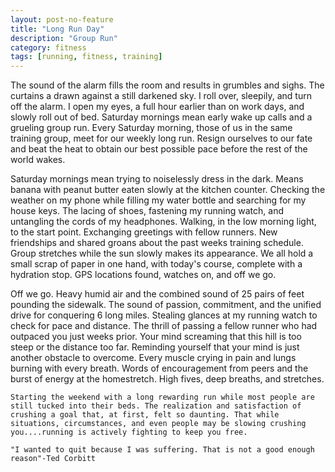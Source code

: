 ```yaml
---
layout: post-no-feature
title: "Long Run Day"
description: "Group Run"
category: fitness
tags: [running, fitness, training]
---
```

 The sound of the alarm fills the room and results in grumbles and sighs. The curtains a drawn against a still darkened sky. I roll over, sleepily, and turn off the alarm. I open my eyes, a full hour earlier than on work days, and slowly roll out of bed. Saturday mornings mean early wake up calls and a grueling group run. Every Saturday morning, those of us in the same training group, meet for our weekly long run. Resign ourselves to our fate and beat the heat to obtain our best possible pace before the rest of the world wakes.

  Saturday mornings mean trying to noiselessly dress in the dark. Means banana with peanut butter eaten slowly at the kitchen counter. Checking the weather on my phone while filling my water bottle and searching for my house keys. The lacing of shoes, fastening my running watch, and untangling the cords of my headphones. Walking, in the low morning light, to the start point. Exchanging greetings with fellow runners. New friendships and shared groans about the past weeks training schedule. Group stretches while the sun slowly makes its appearance. We all hold a small scrap of paper in one hand, with today's course, complete with a hydration stop. GPS locations found, watches on, and off we go.

   Off we go. Heavy humid air and the combined sound of 25 pairs of feet pounding the sidewalk. The sound of passion, commitment, and the unified drive for conquering 6 long miles. Stealing glances at my running watch to check for pace and distance. The thrill of passing a fellow runner who had outpaced you just weeks prior. Your mind screaming that this hill is too steep or the distance too far. Reminding yourself that your mind is just another obstacle to overcome. Every muscle crying in pain and lungs burning with every breath. Words of encouragement from peers and the burst of energy at the homestretch. High fives, deep breaths, and stretches.

    Starting the weekend with a long rewarding run while most people are still tucked into their beds. The realization and satisfaction of crushing a goal that, at first, felt so daunting. That while situations, circumstances, and even people may be slowing crushing you....running is actively fighting to keep you free.

    "I wanted to quit because I was suffering. That is not a good enough reason"-Ted Corbitt
